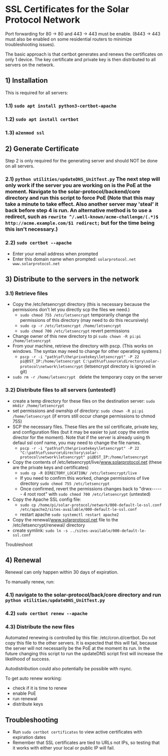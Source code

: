 # SSL Certificates for the Solar Protocol Network

Port forwarding for 80 -> 80 and 443 -> 443 must be enable. (8443 -> 443 must also be enabled on some residential routers to minimize troubleshooting issues).

The basic approach is that certbot generates and renews the certificates on only 1 device. The key certificate and private key is then distributed to all servers on the network.

## 1) Installation
This is required for all servers:
### 1.1) `sudo apt install python3-certbot-apache`
### 1.2) `sudo apt install certbot`
### 1.3) `a2enmod ssl`

## 2) Generate Certificate

Step 2 is only required for the generating server and should NOT be done on all servers.

### 2.1) `python utilities/updateDNS_UnitTest.py` The next step will only work if the server you are working on is the PoE at the moment. Navigate to the solar-protocol/backend/core directory and run this script to force PoE (Note that this may take a minute to take effect. Also another server may 'steal' it back before step 4 is run. An alternative method is to use a redirect, such as `rewrite ^/.well-known/acme-challenge/(.*)$ http://acme.example.com/$1 redirect;` but for the time being this isn't necessary.)
### 2.2) `sudo certbot --apache`
* Enter your email address when prompted
* Enter this domain name when prompted: `solarprotocol.net www.solarprotocol.net`

## 3) Distribute to the servers in the network

### 3.1) Retrieve files
* Copy the /etc/letsencrypt directory (this is necessary because the permissions don't let you directly scp the files we need.)
	* `sudo chmod 755 /etc/letsencrypt` temporarily change the permissions of this directory (may need to do this recursively)
	* `sudo cp -r /etc/letsencrypt /home/letsencrypt`
	* `sudo chmod 700 /etc/letsencrypt` revert permissions 
* Change owner of this new directory to pi `sudo chown -R pi:pi /home/letsencrypt`
* From your machine, retrieve the directory with pscp. (This works on windows. The syntax may need to change for other operating systems.)
	* `pscp -r -i "path\of\the\privatekey\letsencrypt" -P 22 pi@DST_IP:/home/letsencrypt C:\path\of\source\directory\solar-protocol\network\letsencrypt` (letsencrypt directory is ignored in git) 
* `sudo rm -r /home/letsencrypt ` delete the temporary copy on the server

### 3.2) Distribute files to all servers (untested!)
* create a temp directory for these files on the destination server: `sudo mkdir /home/letsencrypt`
* set permissions and ownship of directory: `sudo chown -R pi:pi /home/letsencrypt` (if errors still occur change permissions to chmod 755)
* SCP the necessary files. These files are the ssl certificate, private key, and configuration files (but it may be easier to just copy the entire director for the moment). Note that if the server is already using th defaul ssl conf name, you may need to change the file names.
	* `pscp -r -i "path\of\the\privatekey\letsencrypt" -P 22 "C:\path\of\source\directory\solar-protocol\network\letsencrypt" pi@DST_IP:/home/letsencrypt`
* Copy the contents of /etc/letsencrypt/live/www.solarprotocol.net (these are the private keys and certificates)
	* `sudo cp -R DIRECTORY_LOCATION/ /etc/letsencrypt/live`
	* If you need to confirm this worked, change permissions of live directory `sudo chmod 755 /etc/letsencrypt`
	* Once confirmed, revert the permissions changes back to "drwx------ 4 root root" with `sudo chmod 700 /etc/letsencrypt` (untested)
* Copy the Apache SSL config file:
	* `sudo cp /home/pi/solar-protocol/network/000-default-le-ssl.conf /etc/apache2/sites-available/000-default-le-ssl.conf`
	* restart apache `sudo systemctl restart apache2`
* Copy the renewal/www.solarprotocol.net file to the /etc/letsencrypt/renewal/ directory
* create symlink: `sudo ln -s ../sites-available/000-default-le-ssl.conf`

Troubleshoot

## 4) Renewal
Renewal can only happen within 30 days of expiration.

To manually renew, run:
### 4.1) navigate to the solar-protocol/back/core directory and run `python utilities/updateDNS_UnitTest.py`
### 4.2) `sudo certbot renew --apache` 
### 4.3) Distribute the new files

Automated renewing is controlled by this file: /etc/cron.d/certbot. Do not copy this file to the other servers. It is expected that this will fail, because the server will not necessarily be the PoE at the moment its run. In the future changing this script to run the updateDNS script first will increase the likelihood of success.

Autodistribution could also potentially be possible with rsync.

To get auto renew working:
* check if it is time to renew
* enable PoE
* run renewal
* distribute keys

## Troubleshooting

* Run `sudo certbot certificates` to view active certificates with expiration dates
* Remember that SSL certificates are tied to URLs not IPs, so testing that it works with either your local or public IP will fail.
